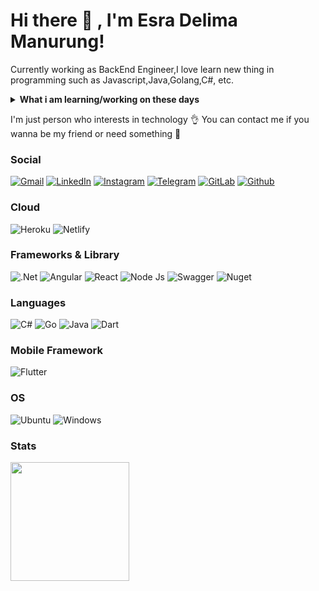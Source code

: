 # Hi there 👋 , I'm Esra Delima Manurung!
Currently working as BackEnd Engineer,I love learn new thing in programming such as Javascript,Java,Golang,C#, etc.  
<details>
 <summary><strong>What i am learning/working on these days</strong></summary>
    - 🔭 I’m currently working on BackEnd Engineer </br>
    - 🌱 I’m currently learning Golang</br>
</details>

I'm just person who interests in technology 👌 You can contact me if you wanna be my friend or need something 🍒
### Social
[![Gmail](https://img.shields.io/badge/Gmail-D14836?style=for-the-badge&logo=gmail&logoColor=white)](mailto:esradelimamanurung1999@gmail.com)
[![LinkedIn](https://img.shields.io/badge/linkedin-%230077B5.svg?&style=for-the-badge&logo=linkedin&logoColor=white)](https://www.linkedin.com/in/esra-delima-manurung-a0763117b/)
[![Instagram](https://img.shields.io/badge/Instagram-E4405F?style=for-the-badge&logo=instagram&logoColor=white)](https://instagram.com/esramanurung_?igshid=YmMyMTA2M2Y=)
[![Telegram](https://img.shields.io/badge/Telegram-2CA5E0?style=for-the-badge&logo=telegram&logoColor=white)](https://t.me/esramanurung)
[![GitLab](https://img.shields.io/badge/GitLab-330F63?style=for-the-badge&logo=gitlab&logoColor=white)](https://gitlab.com/esramanurung)
[![Github](https://img.shields.io/badge/GitHub-100000?style=for-the-badge&logo=github&logoColor=white)](https://github.com/esramanurung)

### Cloud
![Heroku](https://img.shields.io/badge/Heroku-430098?style=for-the-badge&logo=heroku&logoColor=white)
![Netlify](https://img.shields.io/badge/Netlify-00C7B7?style=for-the-badge&logo=netlify&logoColor=white)

### Frameworks & Library
![.Net](https://img.shields.io/badge/.NET-512BD4?style=for-the-badge&logo=dotnet&logoColor=white)
![Angular](https://img.shields.io/badge/Angular-DD0031?style=for-the-badge&logo=angular&logoColor=white)
![React](https://img.shields.io/badge/react-%2320232a.svg?style=for-the-badge&logo=react&logoColor=%2361DAFB)
![Node Js](https://img.shields.io/badge/Node.js-339933?style=for-the-badge&logo=nodedotjs&logoColor=white)
![Swagger](https://img.shields.io/badge/Swagger-85EA2D?style=for-the-badge&logo=Swagger&logoColor=white)
![Nuget](https://img.shields.io/badge/NuGet-004880?style=for-the-badge&logo=nuget&logoColor=white)

### Languages
![C#](https://img.shields.io/badge/c%23-%23239120.svg?style=for-the-badge&logo=c-sharp&logoColor=white)
![Go](https://img.shields.io/badge/go-%2300ADD8.svg?style=for-the-badge&logo=go&logoColor=white)
![Java](https://img.shields.io/badge/Java-ED8B00?style=for-the-badge&logo=java&logoColor=white)
![Dart](https://img.shields.io/badge/Dart-0175C2?style=for-the-badge&logo=dart&logoColor=white)
### Mobile Framework
![Flutter](https://img.shields.io/badge/Flutter-02569B?style=for-the-badge&logo=flutter&logoColor=white)

### OS
![Ubuntu](https://img.shields.io/badge/Ubuntu-E95420?style=for-the-badge&logo=ubuntu&logoColor=white)
![Windows](https://img.shields.io/badge/Windows-0078D6?style=for-the-badge&logo=windows&logoColor=white)
### Stats
<p align="left">
<a href="https://github.com/esramanurung">
  <img height="190em" src="https://github-readme-stats-eight-theta.vercel.app/api/?username=esramanurung&count_private=true&include_all_commits=true&show_icons=true&theme=radical"/>
</a>
</p>
